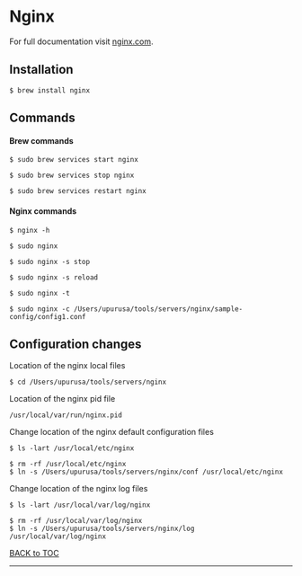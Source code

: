 # Nginx

For full documentation visit [nginx.com](https://www.nginx.com/).

## Installation

    $ brew install nginx

## Commands

#### Brew commands

`$ sudo brew services start nginx`

`$ sudo brew services stop nginx`

`$ sudo brew services restart nginx`

#### Nginx commands

`$ nginx -h`

`$ sudo nginx`

`$ sudo nginx -s stop`

`$ sudo nginx -s reload`

`$ sudo nginx -t`

`$ sudo nginx -c /Users/upurusa/tools/servers/nginx/sample-config/config1.conf`

## Configuration changes

Location of the nginx local files
    
	$ cd /Users/upurusa/tools/servers/nginx

Location of the nginx pid file    

	/usr/local/var/run/nginx.pid

Change location of the nginx default configuration files
    
	$ ls -lart /usr/local/etc/nginx
	
	$ rm -rf /usr/local/etc/nginx
	$ ln -s /Users/upurusa/tools/servers/nginx/conf /usr/local/etc/nginx

Change location of the nginx log files

	$ ls -lart /usr/local/var/log/nginx
   
	$ rm -rf /usr/local/var/log/nginx
	$ ln -s /Users/upurusa/tools/servers/nginx/log /usr/local/var/log/nginx
    

	

[BACK to TOC](./../README.md)

----------